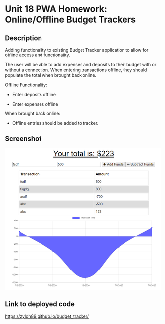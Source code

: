 # Unit 18 PWA Homework: Online/Offline Budget Trackers

## Description
Adding functionality to existing Budget Tracker application to allow for offline access and functionality.

The user will be able to add expenses and deposits to their budget with or without a connection. When entering transactions offline, they should populate the total when brought back online.

Offline Functionality:

  * Enter deposits offline

  * Enter expenses offline

When brought back online:

  * Offline entries should be added to tracker.

## Screenshot

![A screenshot of budget app](capture.png)

## Link to deployed code

https://zyloh89.github.io/budget_tracker/
